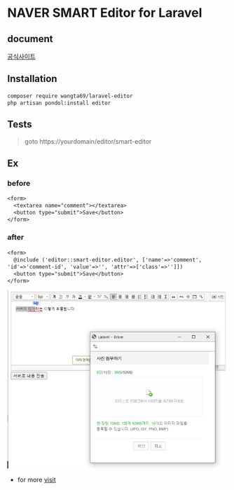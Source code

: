 # NAVER SMART Editor for Laravel

## document

[공식사이트](https://www.onstory.fun/doc/programming/laravel/package.laraveleditor)


## Installation
```
composer require wangta69/laravel-editor
php artisan pondol:install editor
```

## Tests
> goto https://yourdomain/editor/smart-editor


## Ex
### before
```
<form>
  <textarea name="comment"></textarea>
  <button type="submit">Save</button>
</form>
```
### after
```
<form>
  @include ('editor::smart-editor.editor', ['name'=>'comment', 'id'=>'comment-id', 'value'=>'', 'attr'=>['class'=>'']])
  <button type="submit">Save</button>
</form>
```
![laravel WYSIWYG editor](./assets/images/editor-sample.png)

- for more [visit](https://www.onstory.fun/doc/programming/laravel/package.laraveleditor)


  